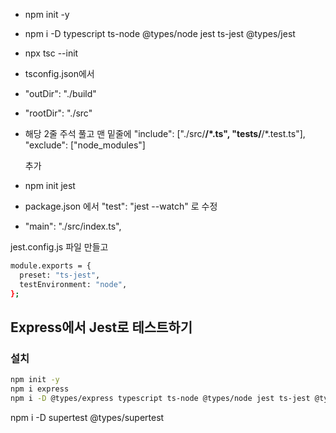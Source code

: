 - npm init -y
- npm i -D typescript ts-node @types/node jest ts-jest @types/jest
- npx tsc --init

- tsconfig.json에서
- "outDir": "./build"
- "rootDir": "./src"

- 해당 2줄 주석 풀고 맨 밑줄에
  "include": ["./src/**/*.ts", "__tests__/**/*.test.ts"],
  "exclude": ["node_modules"]

  추가

- npm init jest
- package.json 에서 "test": "jest --watch" 로 수정
- "main": "./src/index.ts",

jest.config.js 파일 만들고

```bash
module.exports = {
  preset: "ts-jest",
  testEnvironment: "node",
};

```

## Express에서 Jest로 테스트하기

### 설치

```bash
npm init -y
npm i express
npm i -D @types/express typescript ts-node @types/node jest ts-jest @types/jest
```

npm i -D supertest @types/supertest
